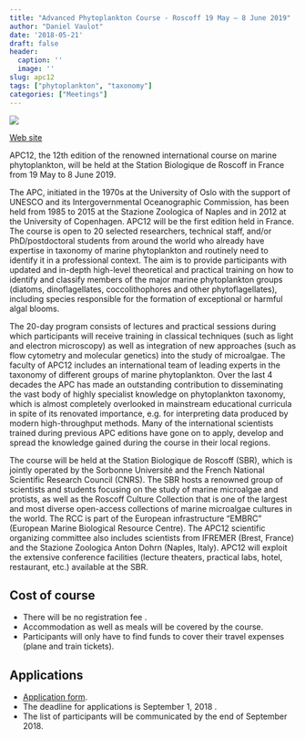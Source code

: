 ```yaml
---
title: "Advanced Phytoplankton Course - Roscoff 19 May – 8 June 2019"
author: "Daniel Vaulot"
date: '2018-05-21'
draft: false
header:
  caption: ''
  image: ''
slug: apc12
tags: ["phytoplankton", "taxonomy"]
categories: ["Meetings"]
---
```


![](img/meeting_apc_12.png)

[Web site](https://sites.google.com/view/apc12/home)

APC12, the 12th edition of the renowned international course on marine phytoplankton, will be held at the Station Biologique de Roscoff in France from 19 May to 8 June 2019.

The APC, initiated in the 1970s at the University of Oslo with the support of UNESCO and its Intergovernmental Oceanographic Commission, has been held from 1985 to 2015 at the Stazione Zoologica of Naples and in 2012 at the University of Copenhagen. APC12 will be the first edition held in France. The course is open to 20 selected researchers, technical staff, and/or PhD/postdoctoral students from around the world who already have expertise in taxonomy of marine phytoplankton and routinely need to identify it in a professional context. The aim is to provide participants with updated and in-depth high-level theoretical and practical training on how to identify and classify members of the major marine phytoplankton groups (diatoms, dinoflagellates, coccolithophores and other phytoflagellates), including species responsible for the formation of exceptional or harmful algal blooms.

The 20-day program consists of lectures and practical sessions during which participants will receive training in classical techniques (such as light and electron microscopy) as well as integration of new approaches (such as flow cytometry and molecular genetics) into the study of microalgae. The faculty of APC12 includes an international team of leading experts in the taxonomy of different groups of marine phytoplankton. Over the last 4 decades the APC has made an outstanding contribution to disseminating the vast body of highly specialist knowledge on phytoplankton taxonomy, which is almost completely overlooked in mainstream educational curricula in spite of its renovated importance, e.g. for interpreting data produced by modern high-throughput methods. Many of the international scientists trained during previous APC editions have gone on to apply, develop and spread the knowledge gained during the course in their local regions.

The course will be held at the Station Biologique de Roscoff (SBR), which is jointly operated by the Sorbonne Université and the French National Scientific Research Council (CNRS). The SBR hosts a renowned group of scientists and students focusing on the study of marine microalgae and protists, as well as the Roscoff Culture Collection that is one of the largest and most diverse open-access collections of marine microalgae cultures in the world. The RCC is part of the European infrastructure “EMBRC” (European Marine Biological Resource Centre). The APC12 scientific organizing committee also includes scientists from IFREMER (Brest, France) and the Stazione Zoologica Anton Dohrn (Naples, Italy). APC12 will exploit the extensive conference facilities (lecture theaters, practical labs, hotel, restaurant, etc.) available at the SBR.

## Cost of course
* There will be no registration fee .
* Accommodation as well as meals will be covered by the course.
* Participants will only have to find funds to cover their travel expenses (plane and train tickets).

## Applications
* [Application form](https://sites.google.com/view/apc12/applications).
* The deadline for applications is  September 1, 2018 .
* The list of participants will be communicated by the end of September 2018.
